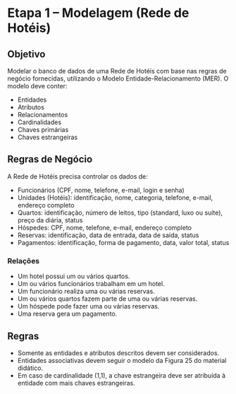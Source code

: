 

# Etapa 1 – Modelagem (Rede de Hotéis)

## Objetivo

Modelar o banco de dados de uma Rede de Hotéis com base nas regras de negócio fornecidas, utilizando o Modelo Entidade-Relacionamento (MER). O modelo deve conter:

- Entidades
- Atributos
- Relacionamentos
- Cardinalidades
- Chaves primárias
- Chaves estrangeiras

##  Regras de Negócio

A Rede de Hotéis precisa controlar os dados de:

- Funcionários (CPF, nome, telefone, e-mail, login e senha)
- Unidades (Hotéis): identificação, nome, categoria, telefone, e-mail, endereço completo
- Quartos: identificação, número de leitos, tipo (standard, luxo ou suíte), preço da diária, status
- Hóspedes: CPF, nome, telefone, e-mail, endereço completo
- Reservas: identificação, data de entrada, data de saída, status
- Pagamentos: identificação, forma de pagamento, data, valor total, status

### Relações

- Um hotel possui um ou vários quartos.
- Um ou vários funcionários trabalham em um hotel.
- Um funcionário realiza uma ou várias reservas.
- Um ou vários quartos fazem parte de uma ou várias reservas.
- Um hóspede pode fazer uma ou várias reservas.
- Uma reserva gera um pagamento.

##  Regras 

- Somente as entidades e atributos descritos devem ser considerados.
- Entidades associativas devem seguir o modelo da Figura 25 do material didático.
- Em caso de cardinalidade (1,1), a chave estrangeira deve ser atribuída à entidade com mais chaves estrangeiras.



